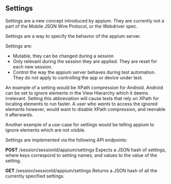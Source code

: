 ## Settings ##

Settings are a new concept introduced by appium. They are currently not a part of the Mobile JSON Wire Protocol, or the Webdriver spec.

Settings are a way to specify the behavior of the appium server.

Settings are:
 - Mutable, they can be changed during a session
 - Only relevant during the session they are applied. They are reset for each new session.
 - Control the way the appium server behaves during test automation. They do not apply to controlling the app or device under test.

An example of a setting would be XPath compression for Android. Android can be set to ignore elements in the View Hierarchy which it deems irrelevant. Setting this abbreviation will cause tests that rely on XPath for locating elements to run faster. A user who *wants* to access the ignored elements however, would want to disable XPath compression, and reenable it afterwards.

Another example of a use-case for settings would be telling appium to ignore elements which are not visible.

Settings are implemented via the following API endpoints:

**POST** /session/sessionId/appium/settings
  Expects a JSON hash of settings, where keys correspond to setting names, and values to the value of the setting.

**GET** /session/sessionId/appium/settings
  Returns a JSON hash of all the currently specified settings.

